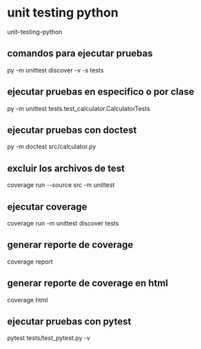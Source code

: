 # unit testing python

unit-testing-python

## comandos para ejecutar pruebas

py -m unittest discover -v -s tests

## ejecutar pruebas en especifico o por clase

py -m unittest tests.test_calculator.CalculatorTests

## ejecutar pruebas con doctest

py -m doctest src/calculator.py

## excluir los archivos de test

coverage run --source src -m unittest

## ejecutar coverage

coverage run -m unittest discover tests

## generar reporte de coverage

coverage report

## generar reporte de coverage en html

coverage html

## ejecutar pruebas con pytest

pytest tests/test_pytest.py -v
